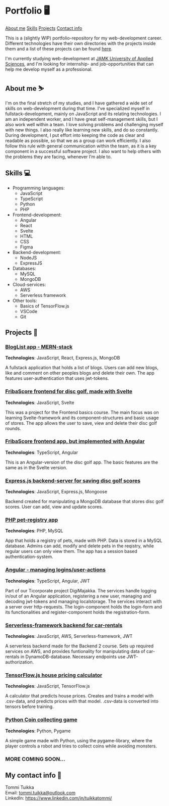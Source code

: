 # Portfolio 🖥️

[About me](#about-me-%EF%B8%8F)
[Skills](#skills-)
[Projects](#projects-)
[Contact info](#my-contact-info-)

This is a (slightly WIP) portfolio-repository for my web-development career. Different technologies have their own directories with the projects inside them and a list of these projects can be found [here](#projects-).

I'm currently studying web-development at [JAMK University of Applied Sciences](https://www.jamk.fi/en), and I'm looking for internship- and job-opportunities that can help me develop myself as a professional.

## About me ⛷️

I'm on the final stretch of my studies, and I have gathered a wide set of skills on web-development during that time. I've specialized myself in fullstack-development, mainly on JavaScript and its relating technologies. I am an independent worker, and I have great self-management skills, but I also work well within a team. I love solving problems and challenging myself with new things. I also really like learning new skills, and do so constantly. During development, I put effort into keeping the code as clear and readable as possible, so that we as a group can work efficiently. I also follow this rule with general communication within the team, as it is a key component in a successful software project. I also want to help others with the problems they are facing, whenever I’m able to.

## Skills 💻

- Programming languages:
  - JavaScript
  - TypeScript
  - Python
  - PHP
- Frontend-development:
  - Angular
  - React
  - Svelte
  - HTML
  - CSS
  - Figma
- Backend-development:
  - NodeJS
  - ExpressJS
- Databases:
  - MySQL
  - MongoDB
- Cloud-services:
  - AWS
  - Serverless framework
- Other tools:
  - Basics of TensorFlow.js
  - VSCode
  - Git

## Projects 🔧

### [BlogList app - MERN-stack](https://github.com/TuikkaTommi/portfolio/tree/main/React)

**Technologies**: JavaScript, React, Express.js, MongoDB

A fullstack application that holds a list of blogs. Users can add new blogs, like and comment on other peoples blogs and delete their own. The app features user-authentication that uses jwt-tokens.

### [FribaScore frontend for disc golf, made with Svelte](https://github.com/TuikkaTommi/portfolio/tree/main/Svelte/fribascore)

**Technologies**: JavaScript, Svelte

This was a project for the Frontend basics course. The main focus was on learning Svelte-framework and its component-structures and basic usage of stores. The app allows the user to save, view and delete their disc golf rounds.

### [FribaScore frontend app, but implemented with Angular](https://github.com/TuikkaTommi/portfolio/tree/main/Angular/fribascore)

**Technologies**: TypeScript, Angular

This is an Angular-version of the disc golf app. The basic features are the same as in the Svelte version.

### [Express.js backend-server for saving disc golf scores](https://github.com/TuikkaTommi/portfolio/tree/main/Express/playerscorebackend)

**Technologies**: JavaScript, Express.js, Mongoose

Backend created for manipulating a MongoDB database that stores disc golf scores. User can add, view and update scores.

### [PHP pet-registry app](https://github.com/TuikkaTommi/portfolio/tree/main/PHP/lemmikkirekisteri)

**Technologies**: PHP, MySQL

App that holds a registry of pets, made with PHP. Data is stored in a MySQL database. Admins can add, modify and delete pets in the reqistry, while regular users can only view them. The app has a session based authentication-system. 

### [Angular - managing logins/user-actions](https://github.com/TuikkaTommi/portfolio/tree/main/Angular/logins)

**Technologies**: TypeScript, Angular, JWT

Part of our Ticorporate project DigiMajakka. The services handle logging in/out of an Angular application, registering a new user, managing and decoding jwt-tokens and managing localstorage. The services interact with a server over http-requests. The login-component holds the login-form and its functionalities and register-component holds the registration-form.

### [Serverless-framework backend for car-rentals](https://github.com/TuikkaTommi/portfolio/tree/main/Serverless-AWS/car-rental-backend)

**Technologies**: JavaScript, AWS, Serverless-framework, JWT

A serverless backend made for the Backend 2 course. Sets up required services on AWS, and provides funtionality for manipulating data of car-rentals in DynamoDB-database. Necessary endpoints use JWT-authorization.

### [TensorFlow.js house pricing calculator](https://github.com/TuikkaTommi/portfolio/tree/main/TensorFlow.js/house_pricing_calculator)

**Technologies**: JavaScript, TensorFlow.js

A calculator that predicts house prices. Creates and trains a model with .csv-data, and predicts prices with that model. .csv-data is converted into tensors before training.

### [Python Coin collecting game](https://github.com/TuikkaTommi/portfolio/tree/main/Python/RoboGame)

**Technologies**: Python, Pygame

A simple game made with Python, using the pygame-library, where the player controls a robot and tries to collect coins while avoiding monsters. 

### MORE COMING SOON...

## My contact info 📱

Tommi Tuikka <br>
Email: tommi.tuikka@outlook.com <br>
LinkedIn: https://www.linkedin.com/in/tuikkatommi/
